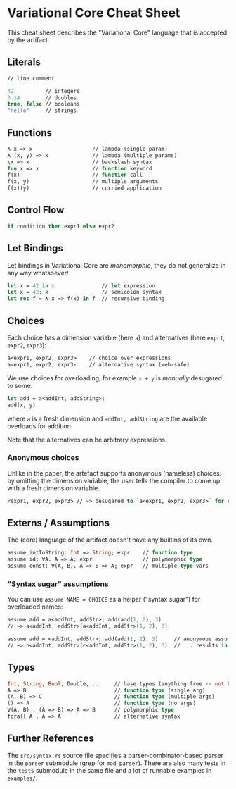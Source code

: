 # Variational Core Cheat Sheet

This cheat sheet describes the "Variational Core" language that is accepted by the artifact.

## Literals

```ml
// line comment

42          // integers
3.14        // doubles
true, false // booleans
"hello"     // strings
```

## Functions

```ml
λ x => x                   // lambda (single param)
λ (x, y) => x              // lambda (multiple params)
\x => x                    // backslash syntax
fun x => x                 // function keyword
f(x)                       // function call
f(x, y)                    // multiple arguments
f(x)(y)                    // curried application
```

## Control Flow

```ml
if condition then expr1 else expr2
```

## Let Bindings

Let bindings in Variational Core are _monomorphic_, they do not generalize in any way whatsoever!

```ml
let x = 42 in x               // let expression
let x = 42; x                 // semicolon syntax
let rec f = λ x => f(x) in f  // recursive binding
```

## Choices

Each choice has a dimension variable (here `a`)
and alternatives (here `expr1`, `expr2`, `expr3`):

```ml
a<expr1, expr2, expr3>    // choice over expressions
a‹expr1, expr2, expr3›    // alternative syntax (web-safe)
```

We use choices for overloading, for example `x + y` is _manually_ desugared to some:
```ml
let add = a<addInt, addString>;
add(x, y)
```
where `a` is a fresh dimension and `addInt, addString` are the available overloads for addition.

Note that the alternatives can be arbitrary expressions.

### Anonymous choices

Unlike in the paper, the artefact supports anonymous (nameless) choices:
by omitting the dimension variable, the user tells the compiler to come up with a fresh dimension variable.

```ml
<expr1, expr2, expr3> // ~> desugared to `a<expr1, expr2, expr3>` for some free dimension `a`
```

## Externs / Assumptions

The (core) language of the artifact doesn't have any builtins of its own.

```ml
assume intToString: Int => String; expr    // function type
assume id: ∀A. A => A; expr                // polymorphic type
assume const: ∀(A, B). A => B => A; expr   // multiple type vars
```

### "Syntax sugar" assumptions

You can use `assume NAME = CHOICE` as a helper ("syntax sugar") for overloaded names:
```ml
assume add = a<addInt, addStr>; add(add(1, 2), 3)
// ~> a<addInt, addStr>(a<addInt, addStr>(1, 2), 3)

assume add = <addInt, addStr>; add(add(1, 2), 3)     // anonymous assumption
// ~> b<addInt, addStr>(c<addInt, addStr>(1, 2), 3)  // ... results in fresh dimensions
```

## Types

```ml
Int, String, Bool, Double, ...    // base types (anything free -- not bound in a forall)
A => B                            // function type (single arg)
(A, B) => C                       // function type (multiple args)
() => A                           // function type (no args)
∀(A, B) . (A => B) => A => B      // polymorphic type
forall A . A => A                 // alternative syntax
```

## Further References

The `src/syntax.rs` source file specifies a parser-combinator-based parser in the `parser` submodule (grep for `mod parser`).
There are also many tests in the `tests` submodule in the same file and a lot of runnable examples in `examples/`.
